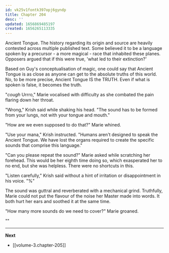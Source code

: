 ```yaml
---
id: vk25v1fontk397opj6gyndp
title: Chapter 204
desc: ''
updated: 1656869485197
created: 1656265113335
---
```


Ancient Tongue. The history regarding its origin and source are heavily contested across multiple published text. Some believed it to be a language spoken by a precursor - a more magical - race that inhabited these planes. Opposers argued that if this were true, 'what led to their extinction?'

Based on Guy's conceptualisation of magic, one could say that Ancient Tongue is as close as anyone can get to the absolute truths of this world. No, to be more precise, Ancient Tongue IS the TRUTH. Even if what is spoken is false, it becomes the truth.

"*cough* Urrro," Marie vocalised with difficulty as she combated the pain flaring down her throat.

"Wrong," Krish said while shaking his head. "The sound has to be formed from your lungs, not with your tongue and mouth."

"How are we even supposed to do that?" Marie whined.

"Use your mana," Krish instructed. "Humans aren't designed to speak the Ancient Tongue. We have lost the organs required to create the specific sounds that comprise this language."

"Can you please repeat the sound?" Marie asked while scratching her forehead. This would be her eighth time doing so, which exasperated her to no end, but she was helpless. There were no shortcuts in this.

"Listen carefully," Krish said without a hint of irritation or disappointment in his voice. "%"

The sound was guttral and reverberated with a mechanical grind. Truthfully, Marie could not put the flavour of the noise her Master made into words. It both hurt her ears and soothed it at the same time.

"How many more sounds do we need to cover?" Marie groaned.

""

____

**Next**
* [[volume-3.chapter-205]]
